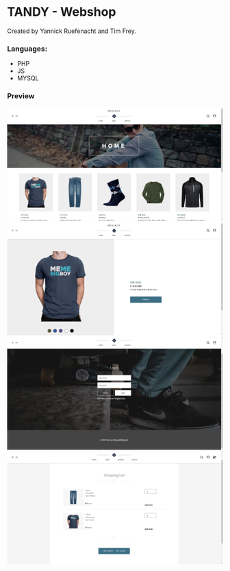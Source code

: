 # TANDY - Webshop
Created by Yannick Ruefenacht and Tim Frey.  

### Languages:
  * PHP
  * JS
  * MYSQL
  
  ### Preview
  
  ![Tandy Home](https://github.com/yruefenacht/tandy/blob/master/thumbnail/tandy-home.jpg)
  ![Tandy Shirt](https://github.com/yruefenacht/tandy/blob/master/thumbnail/tandy-shirt.jpg)
  ![Tandy Login](https://github.com/yruefenacht/tandy/blob/master/thumbnail/tandy-login.jpg)
  ![Tandy Basket](https://github.com/yruefenacht/tandy/blob/master/thumbnail/tandy-basket.jpg)
